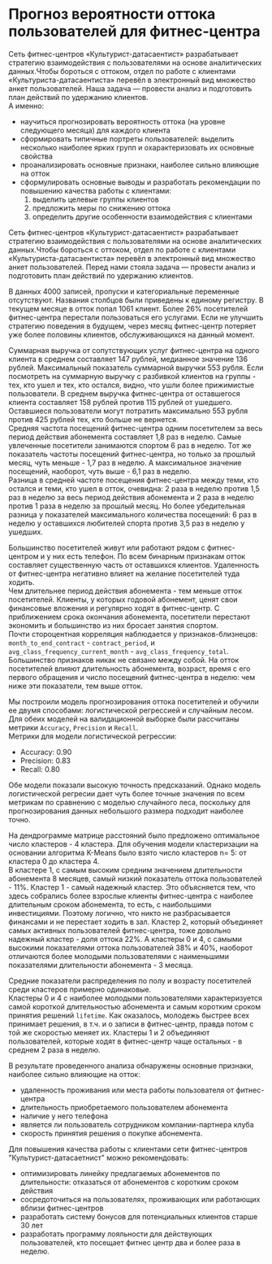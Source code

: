 # Прогноз вероятности оттока пользователей для фитнес-центра   

Сеть фитнес-центров «Культурист-датасаентист» разрабатывает стратегию взаимодействия с пользователями на основе аналитических данных.Чтобы бороться с оттоком, отдел по работе с клиентами «Культуриста-датасаентиста» перевёл в электронный вид множество анкет пользователей. Наша задача — провести анализ и подготовить план действий по удержанию клиентов.   
А именно:      
 - научиться прогнозировать вероятность оттока (на уровне следующего месяца) для каждого клиента     
 - сформировать типичные портреты пользователей: выделить несколько наиболее ярких групп и охарактеризовать их основные свойства     
 - проанализировать основные признаки, наиболее сильно влияющие на отток     
 - сформулировать основные выводы и разработать рекомендации по повышению качества работы с клиентами:     
   1) выделить целевые группы клиентов     
   2) предложить меры по снижению оттока      
   3) определить другие особенности взаимодействия с клиентами    
    
Сеть фитнес-центров «Культурист-датасаентист» разрабатывает стратегию взаимодействия с пользователями на основе аналитических данных.Чтобы бороться с оттоком, отдел по работе с клиентами «Культуриста-датасаентиста» перевёл в электронный вид множество анкет пользователей. Перед нами стояла задача — провести анализ и подготовить план действий по удержанию клиентов.      

В данных 4000 записей, пропуски и категориальные переменные отсутствуют. Названия столбцов были приведены к единому регистру. В текущем месяце в отток попал 1061 клиент. Более 26% посетителей фитнес-центра перестали пользоваться его услугами. Если не улучшить стратегию поведения в будущем, через месяц фитнес-центр потеряет уже более половины клиентов, обслуживающихся на данный момент.     

Суммарная выручка от сопутствующих услуг фитнес-центра на одного клиента в среднем составляет 147 рублей, медианное значение 136 рублей. Максимальный показатель суммарной выручки 553 рубля. Если посмотреть на суммарную выручку с разбивкой клиентов на группы - тех, кто ушел и тех, кто остался, видно, что ушли более прижимистые пользователи. В среднем выручка фитнес-центра от оставшегося клиента составляет 158 рублей против 115 рублей от ушедшего. Оставшиеся пользователи могут потратить максимально 553 рубля против 425 рублей тех, кто больше не вернется.      
Средняя частота посещений фитнес-центра одним посетителем за весь период действия абонемента составляет 1,8 раз в неделю. Самые увлеченные посетители занимаются спортом 6 раз в неделю. Тот же показатель частоты посещений фитнес-центра, но только за прошлый месяц, чуть меньше - 1,7 раз в неделю. А максимальное значение посещений, наоборот, чуть выше - 6,1 раз в неделю.      
Разница в средней частоте посещения фитнес-центра между теми, кто остался и теми, кто ушел в отток, очевидна: 2 раза в неделю против 1,5 раз в неделю за весь период действия абонемента и 2 раза в неделю против 1 раза в неделю за прошлый месяц. Но более убедительная разница у показателей максимального количества посещений: 6 раз в неделю у оставшихся любителей спорта против 3,5 раз в неделю у ушедших.      

Большинство посетителей живут или работают рядом с фитнес-центром и у них есть телефон. По всем бинарным признакам отток составляет существенную часть от оставшихся клиентов. Удаленность от фитнес-центра негативно влияет на желание посетителей туда ходить.      
Чем длительнее период действия абонемента - тем меньше отток посетителей. Клиенты, у которых годовой абонемент, ценят свои финансовые вложения и регулярно ходят в фитнес-центр. С приближением срока окончания абонемента, посетители перестают экономить и большинство из них бросает занятия спортом.       
Почти стороцентная корреляция наблюдается у признаков-близнецов: `month_to_end_contract` - `contract_period`, и `avg_class_frequency_current_month` - `avg_class_frequency_total`. Большинство признаков никак не связано между собой. На отток посетителей влияют длительность абонемента, возраст, время с его первого обращения и число посещений фитнес-центра в неделю: чем ниже эти показатели, тем выше отток.      

Мы построили модель прогнозирования оттока посетителей и обучили ее двумя способами: логистической регрессией и случайным лесом. Для обеих моделей на валидационной выборке были рассчитаны метрики `Accuracy`, `Precision` и `Recall`.   
Метрики для модели логистической регрессии:   
  - Accuracy: 0.90   
  - Precision: 0.83   
  - Recall: 0.80       

Обе модели показали высокую точность предсказаний. Однако модель логистической регресии дает чуть более точные значения по всем метрикам по сравнению с моделью случайного леса, поскольку для прогнозирования данных небольшого размера подходит наиболее точно.      
  
На дендрограмме матрице расстояний было предложено оптимальное число кластеров - 4 кластера. Для обучения модели кластеризации на основании алгоритма K-Means было взято число кластеров n= 5: от кластера 0 до кластера 4.      
В кластере 1, с самым высоким средним значением длительности абонемента 8 месяцев, самый низкий показатель оттока пользователей - 11%. Кластер 1 - самый надежный кластер. Это объясняется тем, что здесь собрались более взрослые клиенты фитнес-центра с наиболее длительным сроком абонемента, то есть, с наибольшими инвестициями. Поэтому логично, что никто не разбрасывается финансами и не перестает ходить в зал. Кластер 2, который объединяет самых активных пользователей фитнес-центра, тоже довольно надежный кластер - доля оттока 22%. А кластеры 0 и 4, с самыми высокими показателями оттока пользователей 38% и 40%, наоборот отличаются более молодыми пользователями с наименьшими показателями длительности абонемента - 3 месяца.     

Средние показатели распределения по полу и возрасту посетителей среди кластеров примерно одинаковые.      
Кластеры 0 и 4 с наиболее молодыми пользователями характеризуется самой короткой длительностью абонемента и самым коротким сроком принятия решений `lifetime`. Как оказалось, молодежь быстрее всех принимает решения, в т.ч. и о записи в фитнес-центр, правда потом с той же скоростью меняет их. Кластеры 1 и 2 объединяют пользователей, которые ходят в фитнес-центр чаще остальных - в среднем 2 раза в неделю.      

В результате проведенного анализа обнаружены основные признаки, наиболее сильно влияющие на отток:   
  - удаленность проживания или места работы пользователя от фитнес-центра   
  - длительность приобретаемого пользователем абонемента    
  - наличие у него телефона       
  - является ли пользователь сотрудником компании-партнера клуба    
  - скорость принятия решения о покупке абонемента.   

Для повышения качества работы с клиентами сети фитнес-центров "Культурист-датасаетнист" можно рекомендовать:   
  - оптимизировать линейку предлагаемых абонементов по длительности: отказаться от абонементов с коротким сроком действия   
  - сосредоточиться на пользователях, проживающих или работающих вблизи фитнес-центров   
  - разработать систему бонусов для потенциальных клиентов старше 30 лет   
  - разработать программу лояльности для действующих пользователей, кто посещает фитнес центр два и более раза в неделю.   
